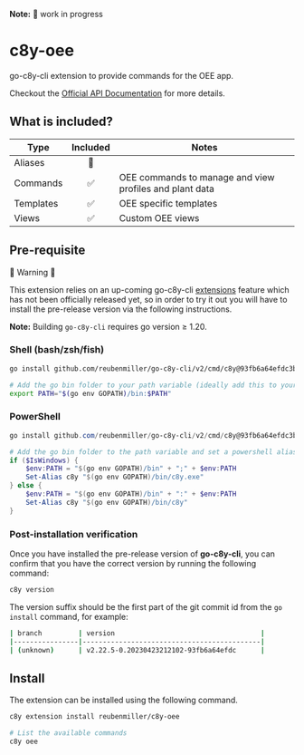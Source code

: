 **Note:** :construction: work in progress

# c8y-oee

go-c8y-cli extension to provide commands for the OEE app.

Checkout the [Official API Documentation](https://cumulocity.com/api/oee/#operation/getProductionPlanList) for more details.

## What is included?

|Type|Included|Notes|
|----|:-:|-----|
|Aliases|🔲||
|Commands|✅|OEE commands to manage and view profiles and plant data|
|Templates|✅|OEE specific templates|
|Views|✅|Custom OEE views|

## Pre-requisite

:rotating_light: Warning :rotating_light:

This extension relies on an up-coming go-c8y-cli [extensions](https://github.com/reubenmiller/go-c8y-cli/blob/feat/extensions-manager/docs/go-c8y-cli/docs/concepts/extensions.md) feature which has not been officially released yet, so in order to try it out you will have to install the pre-release version via the following instructions.

**Note:** Building `go-c8y-cli` requires go version ≥ 1.20.

### Shell (bash/zsh/fish)

```sh
go install github.com/reubenmiller/go-c8y-cli/v2/cmd/c8y@93fb6a64efdc3b023ad9773458e3b98e01f73e8a

# Add the go bin folder to your path variable (ideally add this to your shell profile (.zshrc for zsh or .bashrc for bash)
export PATH="$(go env GOPATH)/bin:$PATH"
```

### PowerShell

```powershell
go install github.com/reubenmiller/go-c8y-cli/v2/cmd/c8y@93fb6a64efdc3b023ad9773458e3b98e01f73e8a

# Add the go bin folder to the path variable and set a powershell alias to it
if ($IsWindows) {
    $env:PATH = "$(go env GOPATH)/bin" + ";" + $env:PATH
    Set-Alias c8y "$(go env GOPATH)/bin/c8y.exe"
} else {
    $env:PATH = "$(go env GOPATH)/bin" + ":" + $env:PATH
    Set-Alias c8y "$(go env GOPATH)/bin/c8y"
}
```

### Post-installation verification

Once you have installed the pre-release version of **go-c8y-cli**, you can confirm that you have the correct version by running the following command:

```sh
c8y version
```

The version suffix should be the first part of the git commit id from the `go install` command, for example:

```sh
| branch         | version                                    |
|----------------|--------------------------------------------|
| (unknown)      | v2.22.5-0.20230423212102-93fb6a64efdc      |
```

## Install

The extension can be installed using the following command.

```sh
c8y extension install reubenmiller/c8y-oee

# List the available commands
c8y oee
```
